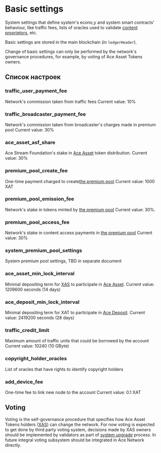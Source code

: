 # Basic settings

System settings that define system's econo,y and system smart contracts' behaviour, like traffic fees, lists of oracles used to validate [content proprietors][1], etc.

Basic settings are stored in the main blockchain (in `ledgerHeader`).

Change of basic settings can only be performed by the network's governance procedures, for example, by voting of Ace Asset Tokens owners.


## Список настроек

### traffic_user_payment_fee

Network's commission taken from traffic fees
Current value: 10%

### traffic_broadcaster_payment_fee
Network's commission taken from broadcaster's charges made in premium pool
Current value: 30%

### ace_asset_asf_share
Ace Stream Foundation's stake in [Ace Asset][2] token distribution.
Current value: 30%

### premium_pool_create_fee
One-time payment charged to create[the premium pool][5]
Current value: 1000 XAT

### premium_pool_emission_fee
Network's stake in tokens minted by [the premium pool][5]
Current value: 30%.

### premium_pool_access_fee
Network's stake in content access payments in [the premium pool][5]
Current value: 30%

### system_premium_pool_settings
System premium pool settings, TBD in separate document

### ace_asset_min_lock_interval
Minimal depositing term for [XAS][6] to participate in [Ace Asset][2].
Current value: 1209600 seconds (14 days)

### ace_deposit_min_lock_interval
Minimal depositing term for XAT to participate in [Ace Deposit][4].
Current value: 2419200 seconds (28 days)

### traffic_credit_limit
Maximum amount of traffic units that could be borrowed by the account
Current value: 10240 (10 GByte)

### copyright_holder_oracles
List of oracles that have rights to identify copyright holders

### add_device_fee
One-time fee to link new node to the account
Current value: 0.1 XAT

## Voting

Voting is the self-governance procedure that specifies how Ace Asset Tokens holders ([XAS][6]) can change the network. For now voting is expected to get done by third party voting system, decisions made by XAS owners should be implemented by validators as part of [system upgrade][3] process. In future integral voting subsystem should be integrated in Ace Network directly.



[1]: ../network-participants/copyright-holders.md
[2]: ../services/ace-asset.md
[3]: https://developers.stellar.org/docs/run-core-node/network-upgrades/
[4]: ../services/ace-deposit.md
[5]: ../services/premium-pool.md
[6]: ../system-tokens/ace-asset.md
